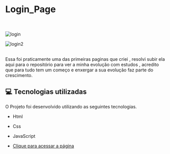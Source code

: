 # Login_Page <br/><br/>

![login](https://user-images.githubusercontent.com/66651121/133454809-c86f76af-d257-4325-87e0-27a432cf6aed.png)<br/>

![login2](https://user-images.githubusercontent.com/66651121/133454823-55ecd40b-d77e-4ffd-a8e6-cb695440be2a.png) <br/><br/>




Essa foi praticamente uma das primeiras paginas que criei , resolvi subir ela aqui para o repositório para ver a minha evolução com estudos ,  acredito que para tudo tem um começo 
e enxergar a sua evolução faz parte do crescimento.

## 💻 Tecnologias utilizadas

O Projeto foi desenvolvido utilizando as seguintes tecnologias.

- Html
- Css
- JavaScript

- [Clique para acessar a página](  https://welton1986.github.io/Login_Page/)

 
